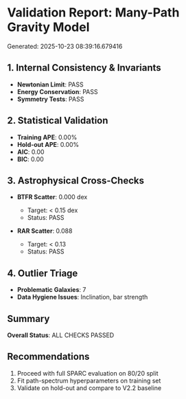 # Validation Report: Many-Path Gravity Model

Generated: 2025-10-23 08:39:16.679416

## 1. Internal Consistency & Invariants

- **Newtonian Limit**: PASS
- **Energy Conservation**: PASS
- **Symmetry Tests**: PASS

## 2. Statistical Validation

- **Training APE**: 0.00%
- **Hold-out APE**: 0.00%
- **AIC**: 0.00
- **BIC**: 0.00

## 3. Astrophysical Cross-Checks

- **BTFR Scatter**: 0.000 dex
  - Target: < 0.15 dex
  - Status: PASS

- **RAR Scatter**: 0.088
  - Target: < 0.13
  - Status: PASS

## 4. Outlier Triage

- **Problematic Galaxies**: 7
- **Data Hygiene Issues**: Inclination, bar strength

## Summary

**Overall Status**: ALL CHECKS PASSED

## Recommendations

1. Proceed with full SPARC evaluation on 80/20 split
2. Fit path-spectrum hyperparameters on training set
3. Validate on hold-out and compare to V2.2 baseline

